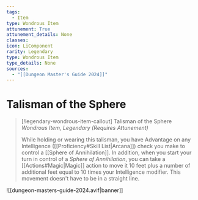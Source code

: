 ```yaml
---
tags:
  - Item
type: Wondrous Item
attunement: True
attunement_details: None
classes:
icon: LiComponent
rarity: Legendary
type: Wondrous Item
type_details: None
sources: 
  - "[[Dungeon Master's Guide 2024]]"
---
```

# Talisman of the Sphere
>[!legendary-wondrous-item-callout] Talisman of the Sphere
>_Wondrous Item, Legendary (Requires Attunement)_
>
>While holding or wearing this talisman, you have Advantage on any Intelligence ([[Proficiency#Skill List\|Arcana]]) check you make to control a [[Sphere of Annihilation]]. In addition, when you start your turn in control of a _Sphere of Annihilation_, you can take a [[Actions#Magic\|Magic]] action to move it 10 feet plus a number of additional feet equal to 10 times your Intelligence modifier. This movement doesn't have to be in a straight line.
>


![[dungeon-masters-guide-2024.avif|banner]]